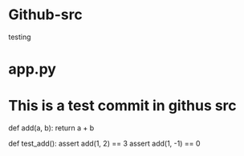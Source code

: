 # Github-src
testing

# app.py
# This is a test commit in githus src
def add(a, b):
    return a + b

def test_add():
    assert add(1, 2) == 3
    assert add(1, -1) == 0
